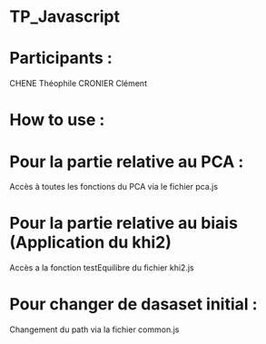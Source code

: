 # TP_Javascript

# Participants :

CHENE Théophile 
CRONIER Clément

# How to use :

# Pour la partie relative au PCA :
Accès à toutes les fonctions du PCA via le fichier pca.js

# Pour la partie relative au biais (Application du khi2)
Accès a la fonction testEquilibre du fichier khi2.js

# Pour changer de dasaset initial :
Changement du path via la fichier common.js




